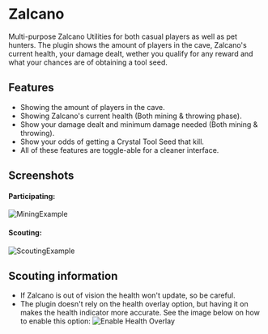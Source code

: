 # Zalcano
Multi-purpose Zalcano Utilities for both casual players as well as pet hunters. The plugin shows the amount of players in the cave, Zalcano's current health, your damage dealt, wether you qualify for any reward and what your chances are of obtaining a tool seed.

## Features
* Showing the amount of players in the cave.
* Showing Zalcano's current health (Both mining & throwing phase).
* Show your damage dealt and minimum damage needed (Both mining & throwing).
* Show your odds of getting a Crystal Tool Seed that kill.
* All of these features are toggle-able for a cleaner interface.

## Screenshots
#### Participating:
![MiningExample](https://i.imgur.com/sqOVAoY.png)
#### Scouting:
![ScoutingExample](https://i.imgur.com/GF9quAV.png)

## Scouting information
* If Zalcano is out of vision the health won't update, so be careful.
* The plugin doesn't rely on the health overlay option, but having it on makes the health indicator more accurate. See the image below on how to enable this option:
![Enable Health Overlay](https://i.imgur.com/EjcCTZT.png)
